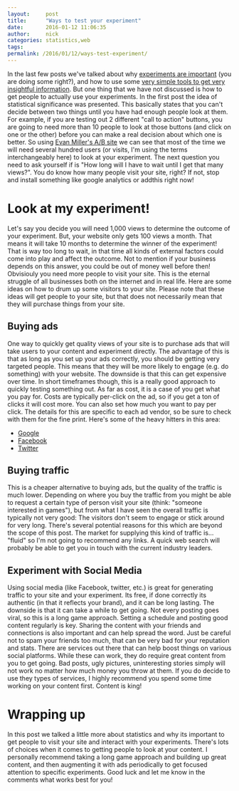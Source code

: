 ```yaml
---
layout:     post
title:      "Ways to test your experiment"
date:       2016-01-12 11:06:35
author:     nick
categories: statistics,web
tags:  
permalink: /2016/01/12/ways-test-experiment/
---
```

In the last few posts we've talked about why [experiments are important](http://ironboundsoftware.com/blog/2016/01/05/you-should-do-experiments/) (you are doing some right?), and how to use some [very simple tools to get very insightful information](http://ironboundsoftware.com/blog/2016/01/08/using-addthis-com-quick-easy-experiments/). But one thing that we have not discussed is how to get people to actually use your experiments. In the first post the idea of statistical significance was presented. This basically states that you can't decide between two things until you have had enough people look at them. For example, if you are testing out 2 different "call to action" buttons, you are going to need more than 10 people to look at those buttons (and click on one or the other) before you can make a real decision about which one is better. So using [Evan Miller's A/B site](http://www.evanmiller.org/sequential-ab-testing.html) we can see that most of the time we will need several hundred users (or visits, I'm using the terms interchangeably here) to look at your experiment. The next question you need to ask yourself if is "How long will I have to wait until I get that many views?". You do know how many people visit your site, right? If not, stop and install something like google analytics or addthis right now! 

# Look at my experiment!

Let's say you decide you will need 1,000 views to determine the outcome of your experiment. But, your website only gets 100 views a month. That means it will take 10 months to determine the winner of the experiment! That is way too long to wait, in that time all kinds of external factors could come into play and affect the outcome. Not to mention if your business depends on this answer, you could be out of money well before then! Obvisiouly you need more people to visit your site. This is the eternal struggle of all businesses both on the internet and in real life. Here are some ideas on how to drum up some visitors to your site. Please note that these ideas will get people to your site, but that does not necessarily mean that they will purchase things from your site. 

## Buying ads

One way to quickly get quality views of your site is to purchase ads that will take users to your content and experiment directly. The advantage of this is that as long as you set up your ads correctly, you should be getting very targeted people. This means that they will be more likely to engage (e.g. do something) with your website. The downside is that this can get expensive over time. In short timeframes though, this is a really good approach to quickly testing something out. As far as cost, it is a case of you get what you pay for. Costs are typically per-click on the ad, so if you get a ton of clicks it will cost more. You can also set how much you want to pay per click. The details for this are specific to each ad vendor, so be sure to check with them for the fine print. Here's some of the heavy hitters in this area: 

  * [Google](http://ads.google.com)
  * [Facebook](http://ads.facebook.com)
  * [Twitter](http://ads.facebook.com)



## Buying traffic

This is a cheaper alternative to buying ads, but the quality of the traffic is much lower. Depending on where you buy the traffic from you might be able to request a certain type of person visit your site (think: "someone interested in games"), but from what I have seen the overall traffic is typically not very good: The visitors don't seem to engage or stick around for very long. There's several potential reasons for this which are beyond the scope of this post. The market for supplying this kind of traffic is... "fluid" so I'm not going to recommend any links. A quick web search will probably be able to get you in touch with the current industry leaders. 

## Experiment with Social Media

Using social media (like Facebook, twitter, etc.) is great for generating traffic to your site and your experiment. Its free, if done correctly its authentic (in that it reflects your brand), and it can be long lasting. The downside is that it can take a while to get going. Not every posting goes viral, so this is a long game approach. Setting a schedule and posting good content regularly is key. Sharing the content with your friends and connections is also important and can help spread the word. Just be careful not to spam your friends too much, that can be very bad for your reputation and stats. There are services out there that can help boost things on various social platforms. While these can work, they do require great content from you to get going. Bad posts, ugly pictures, uninteresting stories simply will not work no matter how much money you throw at them. If you do decide to use they types of services, I highly recommend you spend some time working on your content first. Content is king! 

# Wrapping up

In this post we talked a little more about statistics and why its important to get people to visit your site and interact with your experiments. There's lots of choices when it comes to getting people to look at your content. I personally recommend taking a long game approach and building up great content, and then augmenting it with ads periodically to get focused attention to specific experiments. Good luck and let me know in the comments what works best for you!
